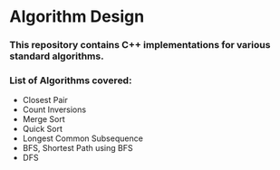 # Algorithm Design
### This repository contains C++ implementations for various standard algorithms. 

### List of Algorithms covered: 
* Closest Pair
* Count Inversions
* Merge Sort
* Quick Sort
* Longest Common Subsequence
* BFS, Shortest Path using BFS
* DFS


